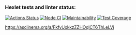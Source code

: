 ### Hexlet tests and linter status:
[![Actions Status](https://github.com/irina-vadimovna/frontend-project-46/actions/workflows/hexlet-check.yml/badge.svg)](https://github.com/irina-vadimovna/frontend-project-46/actions)
[![Node CI](https://github.com/irina-vadimovna/frontend-project-46/actions/workflows/nodejs.yml/badge.svg)](https://github.com/irina-vadimovna/frontend-project-46/actions)
[![Maintainability](https://api.codeclimate.com/v1/badges/8e1a26ebdef2e56d505c/maintainability)](https://codeclimate.com/github/irina-vadimovna/frontend-project-46/maintainability)
[![Test Coverage](https://api.codeclimate.com/v1/badges/8e1a26ebdef2e56d505c/test_coverage)](https://codeclimate.com/github/irina-vadimovna/frontend-project-46/test_coverage)

https://asciinema.org/a/FkfvUxkkzZZHOqICT6ThLeLVi

